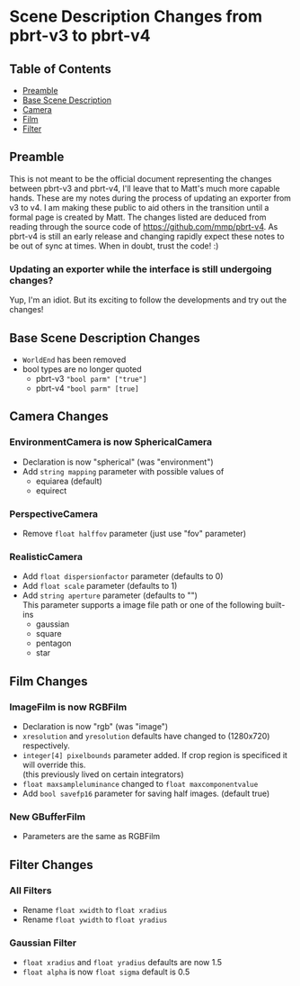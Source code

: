 # Scene Description Changes from pbrt-v3 to pbrt-v4

## Table of Contents
* [Preamble](#preamble)
* [Base Scene Description](#base-scene-description-changes)
* [Camera](#camera-changes)
* [Film](#film-changes)
* [Filter](#filter-changes)

## Preamble
This is not meant to be the official document representing the changes between pbrt-v3 and pbrt-v4, I'll leave that to Matt's much more capable hands. These are my notes during the process of updating an exporter from v3 to v4. I am making these public to aid others in the transition until a formal page is created by Matt. The changes listed are deduced from reading through the source code of https://github.com/mmp/pbrt-v4. As pbrt-v4 is still an early release and changing rapidly expect these notes to be out of sync at times. When in doubt, trust the code! :)

### Updating an exporter while the interface is still undergoing changes?
Yup, I'm an idiot. But its exciting to follow the developments and try out the changes!

## Base Scene Description Changes
* `WorldEnd` has been removed
* bool types are no longer quoted
  * pbrt-v3 `"bool parm" ["true"]`
  * pbrt-v4 `"bool parm" [true]`

## Camera Changes
### EnvironmentCamera is now SphericalCamera
* Declaration is now "spherical" (was "environment")
* Add `string mapping` parameter with possible values of
  * equiarea (default)
  * equirect
### PerspectiveCamera
* Remove `float halffov` parameter (just use "fov" parameter)
### RealisticCamera
* Add `float dispersionfactor` parameter (defaults to 0)
* Add `float scale` parameter (defaults to 1)
* Add `string aperture` parameter (defaults to "")<br>
  This parameter supports a image file path or one of the following built-ins
  * gaussian
  * square
  * pentagon
  * star

## Film Changes
### ImageFilm is now RGBFilm
* Declaration is now "rgb" (was "image")
* `xresolution` and `yresolution` defaults have changed to (1280x720) respectively.
* `integer[4] pixelbounds` parameter added. If crop region is specificed it will override this. <br>
(this previously lived on certain integrators)
* `float maxsampleluminance` changed to `float maxcomponentvalue`
* Add `bool savefp16` parameter for saving half images. (default true)
### New GBufferFilm
* Parameters are the same as RGBFilm

## Filter Changes
### All Filters
* Rename `float xwidth` to `float xradius`
* Rename `float ywidth` to `float yradius`
### Gaussian Filter
* `float xradius` and `float yradius` defaults are now 1.5
* `float alpha` is now `float sigma` default is 0.5
